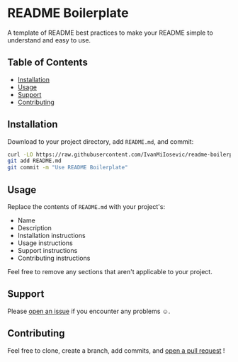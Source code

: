 # README Boilerplate

A template of README best practices to make your README simple to understand and easy to use. 

## Table of Contents

- [Installation](#installation)
- [Usage](#usage)
- [Support](#support)
- [Contributing](#contributing)

## Installation

Download to your project directory, add `README.md`, and commit:

```sh
curl -LO https://raw.githubusercontent.com/IvanMiIosevic/readme-boilerplate/master/README.md
git add README.md
git commit -m "Use README Boilerplate"
```

## Usage

Replace the contents of `README.md` with your project's:

- Name
- Description
- Installation instructions
- Usage instructions
- Support instructions
- Contributing instructions

Feel free to remove any sections that aren't applicable to your project.

## Support

Please [open an issue](https://github.com/Alvai/repo/issues/new) if you encounter any problems :relaxed:.

## Contributing

Feel free to clone, create a branch, add commits, and [open a pull request](https://github.com/Alvai/repo/compare/) !
